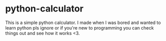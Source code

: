 # python-calculator
This is a simple python calculator. I made when I was bored and wanted to learn python pls ignore or if you're new to programming you can check things out and see how it works <3.
